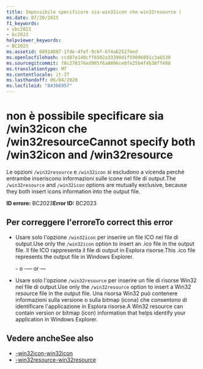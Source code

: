```yaml
---
title: Impossibile specificare sia-win32icon che-win32resource (
ms.date: 07/20/2015
f1_keywords:
- vbc2023
- bc2023
helpviewer_keywords:
- BC2023
ms.assetid: 60914807-1fde-4fef-9c6f-6f4a62527eed
ms.openlocfilehash: ccd87e148cff6502a33390d1f59096891c3ab530
ms.sourcegitcommit: f8c270376ed905f6a8896ce0fe25b4f4b38ff498
ms.translationtype: MT
ms.contentlocale: it-IT
ms.lasthandoff: 06/04/2020
ms.locfileid: "84366957"
---
```

# <a name="cannot-specify-both-win32icon-and-win32resource"></a><span data-ttu-id="1cbdd-102">non è possibile specificare sia /win32icon che /win32resource</span><span class="sxs-lookup"><span data-stu-id="1cbdd-102">Cannot specify both /win32icon and /win32resource</span></span>
<span data-ttu-id="1cbdd-103">Le opzioni `/win32resource` e `/win32icon` si escludono a vicenda perché entrambe inseriscono informazioni sulle icone nel file di output.</span><span class="sxs-lookup"><span data-stu-id="1cbdd-103">The `/win32resource` and `/win32icon` options are mutually exclusive, because they both insert icons information into the output file.</span></span>  
  
 <span data-ttu-id="1cbdd-104">**ID errore:** BC2023</span><span class="sxs-lookup"><span data-stu-id="1cbdd-104">**Error ID:** BC2023</span></span>  
  
## <a name="to-correct-this-error"></a><span data-ttu-id="1cbdd-105">Per correggere l'errore</span><span class="sxs-lookup"><span data-stu-id="1cbdd-105">To correct this error</span></span>  
  
- <span data-ttu-id="1cbdd-106">Usare solo l'opzione `/win32icon` per inserire un file ICO nel file di output.</span><span class="sxs-lookup"><span data-stu-id="1cbdd-106">Use only the `/win32icon` option to insert an .ico file in the output file.</span></span> <span data-ttu-id="1cbdd-107">Il file ICO rappresenta il file di output in Esplora risorse.</span><span class="sxs-lookup"><span data-stu-id="1cbdd-107">This .ico file represents the output file in Windows Explorer.</span></span>  
  
     <span data-ttu-id="1cbdd-108">- o -</span><span class="sxs-lookup"><span data-stu-id="1cbdd-108">— or —</span></span>  
  
- <span data-ttu-id="1cbdd-109">Usare solo l'opzione `/win32resource` per inserire un file di risorse Win32 nel file di output.</span><span class="sxs-lookup"><span data-stu-id="1cbdd-109">Use only the `/win32resource` option to insert a Win32 resource file in the output file.</span></span> <span data-ttu-id="1cbdd-110">Una risorsa Win32 può contenere informazioni sulla versione o sulla bitmap (icona) che consentono di identificare l'applicazione in Esplora risorse.</span><span class="sxs-lookup"><span data-stu-id="1cbdd-110">A Win32 resource can contain version or bitmap (icon) information that helps identify your application in Windows Explorer.</span></span>  
  
## <a name="see-also"></a><span data-ttu-id="1cbdd-111">Vedere anche</span><span class="sxs-lookup"><span data-stu-id="1cbdd-111">See also</span></span>

- [<span data-ttu-id="1cbdd-112">-win32icon</span><span class="sxs-lookup"><span data-stu-id="1cbdd-112">-win32icon</span></span>](../reference/command-line-compiler/win32icon.md)
- [<span data-ttu-id="1cbdd-113">-win32resource</span><span class="sxs-lookup"><span data-stu-id="1cbdd-113">-win32resource</span></span>](../reference/command-line-compiler/win32resource.md)
